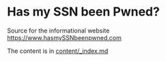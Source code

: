 # Has my SSN been Pwned?

Source for the informational website https://www.hasmySSNbeenpwned.com

The content is in [content/_index.md](content/_index.md)
